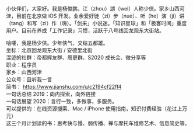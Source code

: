 小伙伴们，大家好。我是杨俊鹏，江（zhou）湖（wei）人称少侠。家乡山西河津，目前在北京做 iOS 开发。业余爱好徒（zi）步（nue）、听（he）演（ji）讲（tang）和写（zi）作（嗨）。「剑来」小说迷。「知识星球」和「极客时间」重度用户。目前在养成「工作记录」习惯，活跃于八号线回龙观东大街站。

哈喽，我是杨少侠。少年侠气，交结五都雄。       
坐标：北京回龙观东大街 / 安德里北街     
混迹的社群：帝都辉友群、周更群、S2020 成长会、微分享等    
职业：程序员     
家乡：山西河津   
公众号：且听我一言    
简书： https://www.jianshu.com/u/c2194cf22ff4   
一句话总结 2019：向内探索，向外链接     
一句话展望 2020：言行一致，多做事，多服务。      
可以提供的：在线资源搜索、Mac / iPhone 使用指南，知识付费经验（花过上万元）   
这三个月计划读的书：思考快与慢、弱传播、禅与摩托车维修艺术、信息简史等。    


